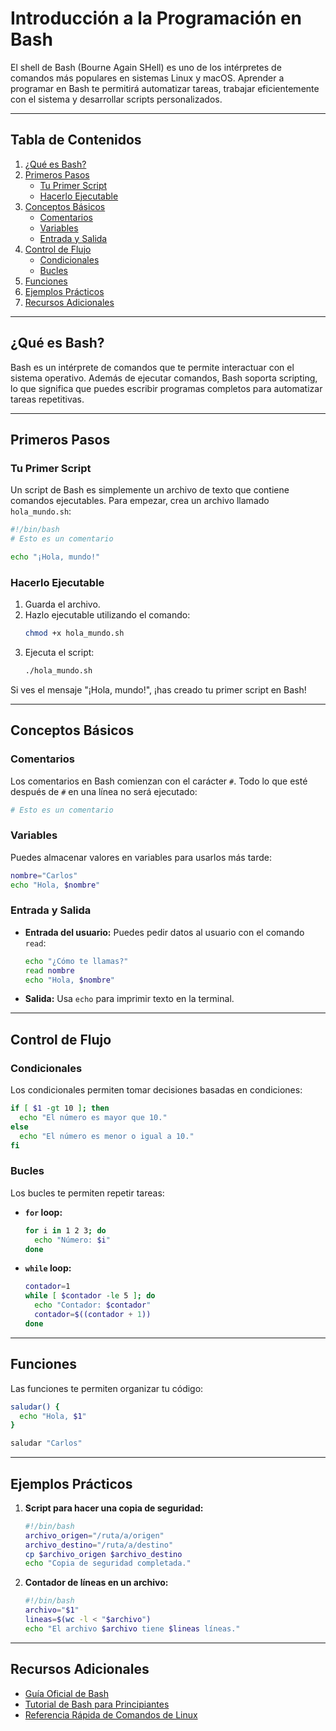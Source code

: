 # Introducción a la Programación en Bash

El shell de Bash (Bourne Again SHell) es uno de los intérpretes de comandos más populares en sistemas Linux y macOS. Aprender a programar en Bash te permitirá automatizar tareas, trabajar eficientemente con el sistema y desarrollar scripts personalizados.

---

## Tabla de Contenidos
1. [¿Qué es Bash?](#que-es-bash)
2. [Primeros Pasos](#primeros-pasos)
   - [Tu Primer Script](#tu-primer-script)
   - [Hacerlo Ejecutable](#hacerlo-ejecutable)
3. [Conceptos Básicos](#conceptos-basicos)
   - [Comentarios](#comentarios)
   - [Variables](#variables)
   - [Entrada y Salida](#entrada-y-salida)
4. [Control de Flujo](#control-de-flujo)
   - [Condicionales](#condicionales)
   - [Bucles](#bucles)
5. [Funciones](#funciones)
6. [Ejemplos Prácticos](#ejemplos-practicos)
7. [Recursos Adicionales](#recursos-adicionales)

---

## ¿Qué es Bash?

Bash es un intérprete de comandos que te permite interactuar con el sistema operativo. Además de ejecutar comandos, Bash soporta scripting, lo que significa que puedes escribir programas completos para automatizar tareas repetitivas.

---

## Primeros Pasos

### Tu Primer Script
Un script de Bash es simplemente un archivo de texto que contiene comandos ejecutables. Para empezar, crea un archivo llamado `hola_mundo.sh`:

```bash
#!/bin/bash
# Esto es un comentario

echo "¡Hola, mundo!"
```

### Hacerlo Ejecutable

1. Guarda el archivo.
2. Hazlo ejecutable utilizando el comando:
   ```bash
   chmod +x hola_mundo.sh
   ```
3. Ejecuta el script:
   ```bash
   ./hola_mundo.sh
   ```

Si ves el mensaje "¡Hola, mundo!", ¡has creado tu primer script en Bash!

---

## Conceptos Básicos

### Comentarios
Los comentarios en Bash comienzan con el carácter `#`. Todo lo que esté después de `#` en una línea no será ejecutado:

```bash
# Esto es un comentario
```

### Variables
Puedes almacenar valores en variables para usarlos más tarde:

```bash
nombre="Carlos"
echo "Hola, $nombre"
```

### Entrada y Salida
- **Entrada del usuario:** Puedes pedir datos al usuario con el comando `read`:
  ```bash
  echo "¿Cómo te llamas?"
  read nombre
  echo "Hola, $nombre"
  ```

- **Salida:** Usa `echo` para imprimir texto en la terminal.

---

## Control de Flujo

### Condicionales
Los condicionales permiten tomar decisiones basadas en condiciones:

```bash
if [ $1 -gt 10 ]; then
  echo "El número es mayor que 10."
else
  echo "El número es menor o igual a 10."
fi
```

### Bucles
Los bucles te permiten repetir tareas:

- **`for` loop:**
  ```bash
  for i in 1 2 3; do
    echo "Número: $i"
  done
  ```

- **`while` loop:**
  ```bash
  contador=1
  while [ $contador -le 5 ]; do
    echo "Contador: $contador"
    contador=$((contador + 1))
  done
  ```

---

## Funciones
Las funciones te permiten organizar tu código:

```bash
saludar() {
  echo "Hola, $1"
}

saludar "Carlos"
```

---

## Ejemplos Prácticos

1. **Script para hacer una copia de seguridad:**
   ```bash
   #!/bin/bash
   archivo_origen="/ruta/a/origen"
   archivo_destino="/ruta/a/destino"
   cp $archivo_origen $archivo_destino
   echo "Copia de seguridad completada."
   ```

2. **Contador de líneas en un archivo:**
   ```bash
   #!/bin/bash
   archivo="$1"
   lineas=$(wc -l < "$archivo")
   echo "El archivo $archivo tiene $lineas líneas."
   ```

---

## Recursos Adicionales

- [Guía Oficial de Bash](https://www.gnu.org/software/bash/)
- [Tutorial de Bash para Principiantes](https://ryanstutorials.net/bash-scripting-tutorial/)
- [Referencia Rápida de Comandos de Linux](https://ss64.com/bash/)
